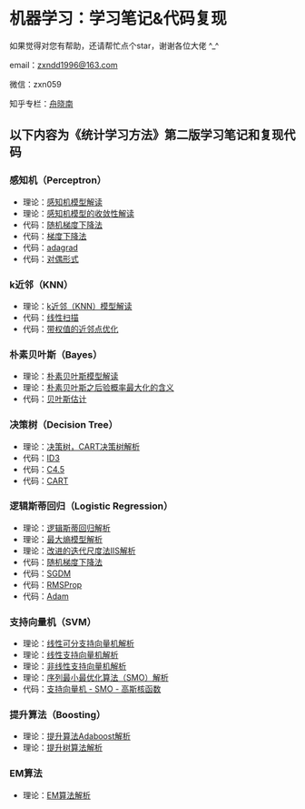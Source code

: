 # 机器学习：学习笔记&代码复现

如果觉得对您有帮助，还请帮忙点个star，谢谢各位大佬 ^_^

email：zxndd1996@163.com

微信：zxn059

知乎专栏：[舟晓南](https://zhuanlan.zhihu.com/c_1274454587772915712)


## 以下内容为《统计学习方法》第二版学习笔记和复现代码

### 感知机（Perceptron）

- 理论：[感知机模型解读](https://zhuanlan.zhihu.com/p/213772724)
- 理论：[感知机模型的收敛性解读](https://zhuanlan.zhihu.com/p/213905084)
- 代码：[随机梯度下降法](https://github.com/Zhouxiaonnan/machine-learning-notesandcode/blob/master/%E6%84%9F%E7%9F%A5%E6%9C%BAperceptron/%E6%84%9F%E7%9F%A5%E6%9C%BA%E6%A8%A1%E5%9E%8B%20-%20%E9%9A%8F%E6%9C%BA%E6%A2%AF%E5%BA%A6%E4%B8%8B%E9%99%8D%E6%B3%95.py)
- 代码：[梯度下降法](https://github.com/Zhouxiaonnan/machine-learning-notesandcode/blob/master/%E6%84%9F%E7%9F%A5%E6%9C%BAperceptron/%E6%84%9F%E7%9F%A5%E6%9C%BA%E6%A8%A1%E5%9E%8B%20-%20%E6%A2%AF%E5%BA%A6%E4%B8%8B%E9%99%8D%E6%B3%95.py)
- 代码：[adagrad](https://github.com/Zhouxiaonnan/machine-learning-notesandcode/blob/master/%E6%84%9F%E7%9F%A5%E6%9C%BAperceptron/%E6%84%9F%E7%9F%A5%E6%9C%BA%E6%A8%A1%E5%9E%8B%20-%20adagrad.py)
- 代码：[对偶形式](https://github.com/Zhouxiaonnan/machine-learning-notesandcode/blob/master/%E6%84%9F%E7%9F%A5%E6%9C%BAperceptron/%E6%84%9F%E7%9F%A5%E6%9C%BA%E6%A8%A1%E5%9E%8B%20-%20%E5%AF%B9%E5%81%B6%E5%BD%A2%E5%BC%8F.py)

### k近邻（KNN）

- 理论：[k近邻（KNN）模型解读](https://zhuanlan.zhihu.com/p/214165992)
- 代码：[线性扫描](https://github.com/Zhouxiaonnan/machine-learning-notesandcode/blob/master/k%E8%BF%91%E9%82%BBKNN/KNN%20-%20%E7%BA%BF%E6%80%A7%E6%89%AB%E6%8F%8F.py)
- 代码：[带权值的近邻点优化](https://github.com/Zhouxiaonnan/machine-learning-notesandcode/blob/master/k%E8%BF%91%E9%82%BBKNN/KNN%20-%20%E5%B8%A6%E6%9D%83%E5%80%BC%E7%9A%84%E8%BF%91%E9%82%BB%E7%82%B9%E4%BC%98%E5%8C%96.py)

### 朴素贝叶斯（Bayes）

- 理论：[朴素贝叶斯模型解读](https://zhuanlan.zhihu.com/p/215721959)
- 理论：[朴素贝叶斯之后验概率最大化的含义](https://zhuanlan.zhihu.com/p/215897132)
- 代码：[贝叶斯估计](https://github.com/Zhouxiaonnan/machine-learning-notesandcode/blob/master/%E6%9C%B4%E7%B4%A0%E8%B4%9D%E5%8F%B6%E6%96%AFBayes/%E6%9C%B4%E7%B4%A0%E8%B4%9D%E5%8F%B6%E6%96%AF%20-%20%E8%B4%9D%E5%8F%B6%E6%96%AF%E4%BC%B0%E8%AE%A1.py)

### 决策树（Decision Tree）

- 理论：[决策树，CART决策树解析](https://zhuanlan.zhihu.com/p/222724664)
- 代码：[ID3](https://github.com/Zhouxiaonnan/machine-learning-notesandcode/blob/master/%E5%86%B3%E7%AD%96%E6%A0%91Decision%20Tree/%E5%86%B3%E7%AD%96%E6%A0%91%20-%20ID3.py)
- 代码：[C4.5](https://github.com/Zhouxiaonnan/machine-learning-notesandcode/blob/master/%E5%86%B3%E7%AD%96%E6%A0%91Decision%20Tree/%E5%86%B3%E7%AD%96%E6%A0%91%20-%20C4.5.py)
- 代码：[CART](https://github.com/Zhouxiaonnan/machine-learning-notesandcode/blob/master/%E5%86%B3%E7%AD%96%E6%A0%91Decision%20Tree/%E5%86%B3%E7%AD%96%E6%A0%91%20-%20CART.py)

### 逻辑斯蒂回归（Logistic Regression）

- 理论：[逻辑斯蒂回归解析](https://zhuanlan.zhihu.com/p/231627246)
- 理论：[最大熵模型解析](https://zhuanlan.zhihu.com/p/234442747)
- 理论：[改进的迭代尺度法IIS解析](https://zhuanlan.zhihu.com/p/234553402)
- 代码：[随机梯度下降法](https://github.com/Zhouxiaonnan/machine-learning-notesandcode/blob/master/%E9%80%BB%E8%BE%91%E6%96%AF%E8%92%82%E5%9B%9E%E5%BD%92Logistic%20Regression/%E9%80%BB%E8%BE%91%E6%96%AF%E8%92%82%E5%9B%9E%E5%BD%92%20-%20%E9%9A%8F%E6%9C%BA%E6%A2%AF%E5%BA%A6%E4%B8%8B%E9%99%8D%E6%B3%95.py)
- 代码：[SGDM](https://github.com/Zhouxiaonnan/machine-learning-notesandcode/blob/master/%E9%80%BB%E8%BE%91%E6%96%AF%E8%92%82%E5%9B%9E%E5%BD%92Logistic%20Regression/%E9%80%BB%E8%BE%91%E6%96%AF%E8%92%82%E5%9B%9E%E5%BD%92%20-%20SGDM.py)
- 代码：[RMSProp](https://github.com/Zhouxiaonnan/machine-learning-notesandcode/blob/master/%E9%80%BB%E8%BE%91%E6%96%AF%E8%92%82%E5%9B%9E%E5%BD%92Logistic%20Regression/%E9%80%BB%E8%BE%91%E6%96%AF%E8%92%82%E5%9B%9E%E5%BD%92%20-%20RMSProp.py)
- 代码：[Adam](https://github.com/Zhouxiaonnan/machine-learning-notesandcode/blob/master/%E9%80%BB%E8%BE%91%E6%96%AF%E8%92%82%E5%9B%9E%E5%BD%92Logistic%20Regression/%E9%80%BB%E8%BE%91%E6%96%AF%E8%92%82%E5%9B%9E%E5%BD%92%20-%20Adam.py)

### 支持向量机（SVM）

- 理论：[线性可分支持向量机解析](https://zhuanlan.zhihu.com/p/235266761)
- 理论：[线性支持向量机解析](https://zhuanlan.zhihu.com/p/237540358)
- 理论：[非线性支持向量机解析](https://zhuanlan.zhihu.com/p/240659581)
- 理论：[序列最小最优化算法（SMO）解析](https://zhuanlan.zhihu.com/p/248862271)
- 代码：[支持向量机 - SMO - 高斯核函数](https://github.com/Zhouxiaonnan/machine-learning-notesandcode/blob/master/%E6%94%AF%E6%8C%81%E5%90%91%E9%87%8F%E6%9C%BASVM/%E6%94%AF%E6%8C%81%E5%90%91%E9%87%8F%E6%9C%BA%20-%20SMO%20-%20%E9%AB%98%E6%96%AF%E6%A0%B8%E5%87%BD%E6%95%B0.py)

### 提升算法（Boosting）

- 理论：[提升算法Adaboost解析](https://zhuanlan.zhihu.com/p/250458152)
- 理论：[提升树算法解析](https://zhuanlan.zhihu.com/p/252398216)

### EM算法

- 理论：[EM算法解析](https://zhuanlan.zhihu.com/p/254871111)
